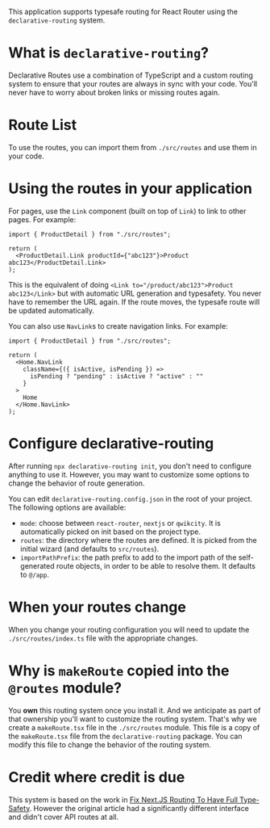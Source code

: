 This application supports typesafe routing for React Router using the `declarative-routing` system.

# What is `declarative-routing`?

Declarative Routes use a combination of TypeScript and a custom routing system to ensure that your routes are always in sync with your code. You'll never have to worry about broken links or missing routes again.

# Route List

To use the routes, you can import them from `./src/routes` and use them in your code.

# Using the routes in your application

For pages, use the `Link` component (built on top of `Link`) to link to other pages. For example:

```tsx
import { ProductDetail } from "./src/routes";

return (
  <ProductDetail.Link productId={"abc123"}>Product abc123</ProductDetail.Link>
);
```

This is the equivalent of doing `<Link to="/product/abc123">Product abc123</Link>` but with automatic URL generation and typesafety. You never have to remember the URL again. If the route moves, the typesafe route will be updated automatically.

You can also use `NavLink`s to create navigation links. For example:

```tsx
import { ProductDetail } from "./src/routes";

return (
  <Home.NavLink
    className={({ isActive, isPending }) =>
      isPending ? "pending" : isActive ? "active" : ""
    }
  >
    Home
  </Home.NavLink>
);
```
# Configure declarative-routing

After running `npx declarative-routing init`, you don't need to configure anything to use it.
However, you may want to customize some options to change the behavior of route generation.

You can edit `declarative-routing.config.json` in the root of your project. The following options are available:

- `mode`: choose between `react-router`, `nextjs` or `qwikcity`. It is automatically picked on init based on the project type.
- `routes`: the directory where the routes are defined. It is picked from the initial wizard (and defaults to `src/routes`).
- `importPathPrefix`: the path prefix to add to the import path of the self-generated route objects, in order to be able to resolve them. It defaults to `@/app`.

# When your routes change

When you change your routing configuration you will need to update the `./src/routes/index.ts` file with the appropriate changes.

# Why is `makeRoute` copied into the `@routes` module?

You **own** this routing system once you install it. And we anticipate as part of that ownership you'll want to customize the routing system. That's why we create a `makeRoute.tsx` file in the `./src/routes` module. This file is a copy of the `makeRoute.tsx` file from the `declarative-routing` package. You can modify this file to change the behavior of the routing system.

# Credit where credit is due

This system is based on the work in [Fix Next.JS Routing To Have Full Type-Safety](https://www.flightcontrol.dev/blog/fix-nextjs-routing-to-have-full-type-safety). However the original article had a significantly different interface and didn't cover API routes at all.
